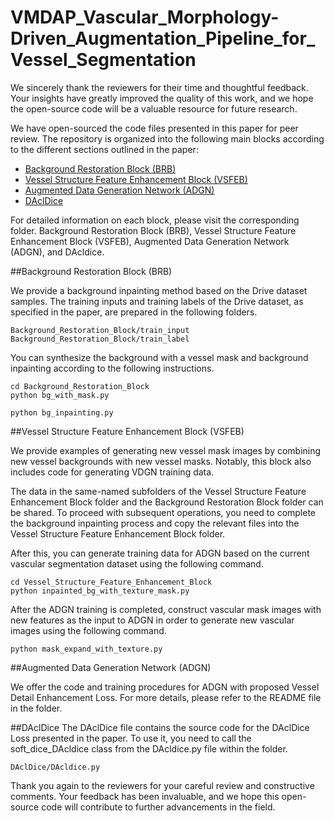 # VMDAP_Vascular_Morphology-Driven_Augmentation_Pipeline_for_Vessel_Segmentation

We sincerely thank the reviewers for their time and thoughtful feedback. Your insights have greatly improved the quality of this work, and we hope the open-source code will be a valuable resource for future research.


We have open-sourced the code files presented in this paper for peer review. The repository is organized into the following main blocks according to the different sections outlined in the paper:

- [Background Restoration Block (BRB)](Background_Restoration_Block)
- [Vessel Structure Feature Enhancement Block (VSFEB)](Vessel_Structure_Feature_Enhancement_Block)
- [Augmented Data Generation Network (ADGN)](ADGN)
- [DAclDice](DAclDice)

For detailed information on each block, please visit the corresponding folder. Background Restoration Block (BRB), Vessel Structure Feature Enhancement Block (VSFEB), Augmented Data Generation Network (ADGN), and DAcldice.

##Background Restoration Block (BRB)

We provide a background inpainting method based on the Drive dataset samples. The training inputs and training labels of the Drive dataset, as specified in the paper, are prepared in the following folders.

```
Background_Restoration_Block/train_input Background_Restoration_Block/train_label
```

You can synthesize the background with a vessel mask and background inpainting according to the following instructions.

```
cd Background_Restoration_Block
python bg_with_mask.py
```

```
python bg_inpainting.py
```


##Vessel Structure Feature Enhancement Block (VSFEB)

We provide examples of generating new vessel mask images by combining new vessel backgrounds with new vessel masks. Notably, this block also includes code for generating VDGN training data.

The data in the same-named subfolders of the Vessel Structure Feature Enhancement Block folder and the Background Restoration Block folder can be shared. To proceed with subsequent operations, you need to complete the background inpainting process and copy the relevant files into the Vessel Structure Feature Enhancement Block folder.

After this, you can generate training data for ADGN based on the current vascular segmentation dataset using the following command.

```
cd Vessel_Structure_Feature_Enhancement_Block
python inpainted_bg_with_texture_mask.py
```

After the ADGN training is completed, construct vascular mask images with new features as the input to ADGN in order to generate new vascular images using the following command.


```
python mask_expand_with_texture.py
```


##Augmented Data Generation Network (ADGN)

We offer the code and training procedures for ADGN with proposed Vessel Detail Enhancement Loss. For more details, please refer to the README file in the folder.


##DAclDice
The DAclDice file contains the source code for the DAclDice Loss presented in the paper. To use it, you need to call the soft_dice_DAcldice class from the DAcldice.py file within the folder.

```
DAclDice/DAcldice.py
```

Thank you again to the reviewers for your careful review and constructive comments. Your feedback has been invaluable, and we hope this open-source code will contribute to further advancements in the field.
